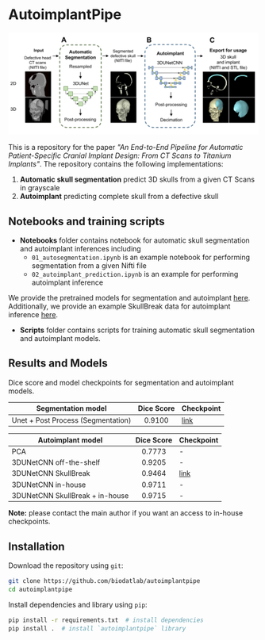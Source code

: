 # AutoimplantPipe

<p align="center">
  <img width="600px" title="End-to-end autoimplant pipeline" alt="End-to-end autoimplantpipe" src="images/pipeline.png">
</p>

This is a repository for the paper _"An End-to-End Pipeline for Automatic Patient-Specific Cranial Implant Design:
From CT Scans to Titanium Implants"_. The repository contains the following implementations:

1. **Automatic skull segmentation** predict 3D skulls from a given CT Scans in grayscale
2. **Autoimplant** predicting complete skull from a defective skull

## Notebooks and training scripts

- **Notebooks** folder contains notebook for automatic skull segmentation and autoimplant inferences including
  - `01_autosegmentation.ipynb` is an example notebook for performing segmentation from a given Nifti file
  - `02_autoimplant_prediction.ipynb` is an example for performing autoimplant inference

We provide the pretrained models for segmentation and autoimplant
[here](#Results-and-Models). Additionally, we provide an example SkullBreak data for autoimplant inference
[here](./data/skullbreak_parietotemporal_001.nii.gz).

- **Scripts** folder contains scripts for training automatic skull segmentation and autoimplant models.

## Results and Models

Dice score and model checkpoints for segmentation and autoimplant models.

| Segmentation model                 | Dice Score | Checkpoint                                                                                    |
| ---------------------------------- | :--------: | --------------------------------------------------------------------------------------------- |
| Unet + Post Process (Segmentation) |   0.9100   | [link](https://drive.google.com/file/d/1__LxfFFNa7lquG8mT2unGBgNqRvVVFlj/view?usp=share_link) |

| Autoimplant model               | Dice Score | Checkpoint                                                                                    |
| ------------------------------- | :--------: | --------------------------------------------------------------------------------------------- |
| PCA                             |   0.7773   | -                                                                                             |
| 3DUNetCNN off-the-shelf         |   0.9205   | -                                                                                             |
| 3DUNetCNN SkullBreak            |   0.9464   | [link](https://drive.google.com/file/d/1Zvj3xa1E2pHV-Ykvqa70S5IOhiMWVL39/view?usp=share_link) |
| 3DUNetCNN in-house              |   0.9711   | -                                                                                             |
| 3DUNetCNN SkullBreak + in-house |   0.9715   | -                                                                                             |

**Note:** please contact the main author if you want an access to in-house checkpoints.

## Installation

Download the repository using `git`:

```sh
git clone https://github.com/biodatlab/autoimplantpipe
cd autoimplantpipe
```

Install dependencies and library using `pip`:

```sh
pip install -r requirements.txt  # install dependencies
pip install .  # install `autoimplantpipe` library
```
